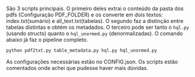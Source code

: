 São 3 scripts principais.
O primeiro deles extrai o conteúdo da pasta dos pdfs (Configuração PDF_FOLDER)
e os converte em dois textos: index.txt(sumário) e all_text.txt(tabelas).
O segundo faz a distinção entre tabelas distintas e obtém os metadados.
O terceiro pode ser tanto o `hql.py` (usando structs) quanto o `hql_unormed.py`
(denormalizadas). O comando abaixo já faz o pipeline completo.

```python
python pdf2txt.py table_metadata.py hql.py hql_unormed.py
```

As configurações necessárias estão no CONFIG.json.
Os scripts estão comentados onde achei que pudesse haver mais dúvidas.